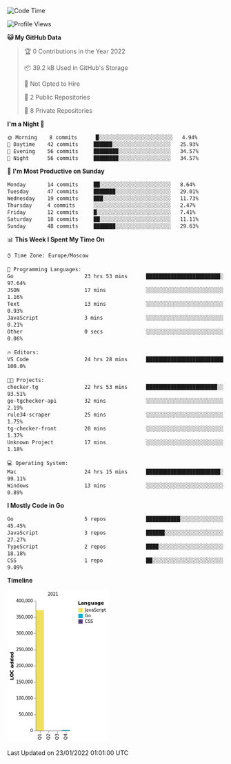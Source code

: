 <!--START_SECTION:waka-->
![Code Time](http://img.shields.io/badge/Code%20Time-133%20hrs%209%20mins-blue)

![Profile Views](http://img.shields.io/badge/Profile%20Views-0-blue)

**🐱 My GitHub Data** 

> 🏆 0 Contributions in the Year 2022
 > 
> 📦 39.2 kB Used in GitHub's Storage 
 > 
> 🚫 Not Opted to Hire
 > 
> 📜 2 Public Repositories 
 > 
> 🔑 8 Private Repositories  
 > 
**I'm a Night 🦉** 

```text
🌞 Morning    8 commits      █░░░░░░░░░░░░░░░░░░░░░░░░   4.94% 
🌆 Daytime    42 commits     ██████░░░░░░░░░░░░░░░░░░░   25.93% 
🌃 Evening    56 commits     ████████░░░░░░░░░░░░░░░░░   34.57% 
🌙 Night      56 commits     ████████░░░░░░░░░░░░░░░░░   34.57%

```
📅 **I'm Most Productive on Sunday** 

```text
Monday       14 commits     ██░░░░░░░░░░░░░░░░░░░░░░░   8.64% 
Tuesday      47 commits     ███████░░░░░░░░░░░░░░░░░░   29.01% 
Wednesday    19 commits     ███░░░░░░░░░░░░░░░░░░░░░░   11.73% 
Thursday     4 commits      ░░░░░░░░░░░░░░░░░░░░░░░░░   2.47% 
Friday       12 commits     █░░░░░░░░░░░░░░░░░░░░░░░░   7.41% 
Saturday     18 commits     ██░░░░░░░░░░░░░░░░░░░░░░░   11.11% 
Sunday       48 commits     ███████░░░░░░░░░░░░░░░░░░   29.63%

```


📊 **This Week I Spent My Time On** 

```text
⌚︎ Time Zone: Europe/Moscow

💬 Programming Languages: 
Go                       23 hrs 53 mins      ████████████████████████░   97.64% 
JSON                     17 mins             ░░░░░░░░░░░░░░░░░░░░░░░░░   1.16% 
Text                     13 mins             ░░░░░░░░░░░░░░░░░░░░░░░░░   0.93% 
JavaScript               3 mins              ░░░░░░░░░░░░░░░░░░░░░░░░░   0.21% 
Other                    0 secs              ░░░░░░░░░░░░░░░░░░░░░░░░░   0.06%

🔥 Editors: 
VS Code                  24 hrs 28 mins      █████████████████████████   100.0%

🐱‍💻 Projects: 
checker-tg               22 hrs 53 mins      ███████████████████████░░   93.51% 
go-tgchecker-api         32 mins             ░░░░░░░░░░░░░░░░░░░░░░░░░   2.19% 
rule34-scraper           25 mins             ░░░░░░░░░░░░░░░░░░░░░░░░░   1.75% 
tg-checker-front         20 mins             ░░░░░░░░░░░░░░░░░░░░░░░░░   1.37% 
Unknown Project          17 mins             ░░░░░░░░░░░░░░░░░░░░░░░░░   1.18%

💻 Operating System: 
Mac                      24 hrs 15 mins      ████████████████████████░   99.11% 
Windows                  13 mins             ░░░░░░░░░░░░░░░░░░░░░░░░░   0.89%

```

**I Mostly Code in Go** 

```text
Go                       5 repos             ███████████░░░░░░░░░░░░░░   45.45% 
JavaScript               3 repos             ██████░░░░░░░░░░░░░░░░░░░   27.27% 
TypeScript               2 repos             ████░░░░░░░░░░░░░░░░░░░░░   18.18% 
CSS                      1 repo              ██░░░░░░░░░░░░░░░░░░░░░░░   9.09%

```


**Timeline**

![Chart not found](https://raw.githubusercontent.com/jeezft/jeezft/main/charts/bar_graph.png) 


 Last Updated on 23/01/2022 01:01:00 UTC
<!--END_SECTION:waka-->
